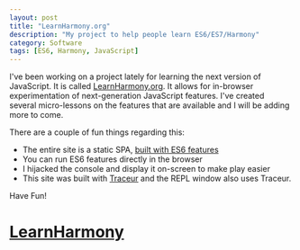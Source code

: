 ```yaml
---
layout: post
title: "LearnHarmony.org"
description: "My project to help people learn ES6/ES7/Harmony"
category: Software
tags: [ES6, Harmony, JavaScript]
---
```

I've been working on a project lately for learning the next version of JavaScript.  It is called [LearnHarmony.org](http://learnharmony.org).  It allows for in-browser experimentation of next-generation JavaScript features.  I've created several micro-lessons on the features that are available and I will be adding more to come.

There are a couple of fun things regarding this:

 - The entire site is a static SPA, [built with ES6 features](https://github.com/BrianGenisio/learnharmony)
 - You can run ES6 features directly in the browser
 - I hijacked the console and display it on-screen to make play easier
 - This site was built with [Traceur](https://github.com/google/traceur-compiler) and the REPL window also uses Traceur.

Have Fun!
# [LearnHarmony](http://LearnHarmony.com)

